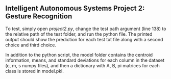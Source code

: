 ## Intelligent Autonomous Systems Project 2: Gesture Recognition

To test, simply open *project2.py*, change the test path argument (line 138) to the relative path of the test folder, and run the python file. The printed output should show the prediction for each test txt file along with a second choice and third choice.

In addition to the python script, the model folder contains the centroid information, means, and standard deviations for each column in the dataset (c, m, s numpy files), and then a dictionary with A, B, pi matrices for each class is stored in model.pkl.